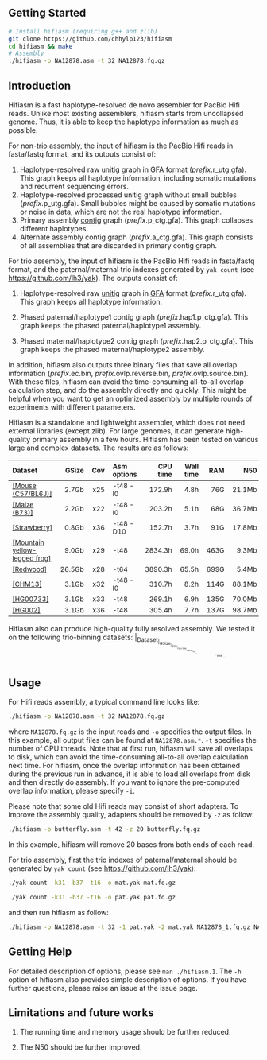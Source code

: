 ## Getting Started

```sh
# Install hifiasm (requiring g++ and zlib)
git clone https://github.com/chhylp123/hifiasm
cd hifiasm && make
# Assembly
./hifiasm -o NA12878.asm -t 32 NA12878.fq.gz
```

## Introduction

Hifiasm is a fast haplotype-resolved de novo assembler for PacBio
Hifi reads. Unlike most existing assemblers, hifiasm starts from uncollapsed
genome. Thus, it is able to keep the haplotype information as much as possible.

For non-trio assembly, the input of hifiasm is the PacBio Hifi reads in fasta/fastq format, and its
outputs consist of: 

1. Haplotype-resolved raw [unitig][unitig] graph in [GFA][gfa] format
   (*prefix*.r\_utg.gfa). This graph keeps all haplotype information, including
   somatic mutations and recurrent sequencing errors.
2. Haplotype-resolved processed unitig graph without small bubbles
   (*prefix*.p\_utg.gfa). Small bubbles might be caused by somatic mutations or noise in data, 
   which are not the real haplotype information.
3. Primary assembly [contig][unitig] graph (*prefix*.p\_ctg.gfa). This graph collapses different
   haplotypes.
4. Alternate assembly contig graph (*prefix*.a\_ctg.gfa). This graph consists of all assemblies that
   are discarded in primary contig graph.

For trio assembly, the input of hifiasm is the PacBio Hifi reads in fasta/fastq format, and the paternal/maternal trio indexes generated by `yak count` (see https://github.com/lh3/yak). The outputs consist of:
1. Haplotype-resolved raw [unitig][unitig] graph in [GFA][gfa] format
   (*prefix*.r\_utg.gfa). This graph keeps all haplotype information. 

2. Phased paternal/haplotype1 contig graph (*prefix*.hap1.p\_ctg.gfa). This graph keeps the phased
   paternal/haplotype1 assembly.

3. Phased maternal/haplotype2 contig graph (*prefix*.hap2.p\_ctg.gfa). This graph keeps the phased
   maternal/haplotype2 assembly.



In addition, hifiasm also outputs three binary files that save all overlap information (*prefix*.ec.bin, *prefix*.ovlp.reverse.bin, *prefix*.ovlp.source.bin). With these files, hifiasm can avoid the time-consuming all-to-all overlap calculation step, and do the assembly
directly and quickly. This might be helpful when you want to get an optimized
assembly by multiple rounds of experiments with different parameters.

Hifiasm is a standalone and lightweight assembler, which does not need external
libraries (except zlib). For large genomes, it can generate high-quality primary
assembly in a few hours. Hifiasm has been tested on various large and complex datasets. 
The results are as follows: 

|<sub>Dataset<sub>|<sub>GSize<sub>|<sub>Cov<sub>|<sub>Asm options<sub>|<sub>CPU time<sub>|<sub>Wall time<sub>|<sub>RAM<sub>|<sub> N50<sub>|
|:---------------|-----:|-----:|:---------------------|-------:|--------:|----:|----------------:|
|<sub>[\[Mouse (C57/BL6J)\]](https://www.ncbi.nlm.nih.gov/sra/?term=SRR11606870)<sub>|<sub>2.7Gb<sub>|<sub>x25<sub>|<sub>-t48 -l0<sub>|<sub>172.9h<sub>|<sub>4.8h<sub>|<sub>76G<sub>|<sub>21.1Mb<sub>|
|<sub>[\[Maize (B73)\]](https://www.ncbi.nlm.nih.gov/sra/?term=SRR11606869)<sub>|<sub>2.2Gb<sub>|<sub>x22<sub>|<sub>-t48 -l0<sub>|<sub>203.2h<sub>|<sub>5.1h<sub>|<sub>68G<sub>|<sub>36.7Mb<sub>|
|<sub>[\[Strawberry\]](https://www.ncbi.nlm.nih.gov/sra/?term=SRR11606867)<sub>|<sub>0.8Gb<sub>|<sub>x36<sub>|<sub>-t48 -D10<sub>|<sub>152.7h<sub>|<sub>3.7h<sub>|<sub>91G<sub>|<sub>17.8Mb<sub>|
|<sub>[\[Mountain yellow-legged frog\]](https://www.ncbi.nlm.nih.gov/sra?term=(SRR11606868)%20OR%20SRR12048570)<sub>|<sub>9.0Gb<sub>|<sub>x29<sub>|<sub>-t48<sub>|<sub>2834.3h<sub>|<sub>69.0h<sub>|<sub>463G<sub>|<sub>9.3Mb<sub>|
|<sub>[\[Redwood\]](https://www.ncbi.nlm.nih.gov/sra/?term=SRP251156)<sub>|<sub>26.5Gb<sub>|<sub>x28<sub>|<sub>-t64<sub>|<sub>3890.3h<sub>|<sub>65.5h<sub>|<sub>699G<sub>|<sub>5.4Mb<sub>|
|<sub>[\[CHM13\]](https://www.ncbi.nlm.nih.gov/sra?term=(((SRR11292120)%20OR%20SRR11292121)%20OR%20SRR11292122)%20OR%20SRR11292123)<sub>|<sub>3.1Gb<sub>|<sub>x32<sub>|<sub>-t48 -l0<sub>|<sub>310.7h<sub>|<sub>8.2h<sub>|<sub>114G<sub>|<sub>88.1Mb<sub>|
|<sub>[\[HG00733\]](https://www.ebi.ac.uk/ena/data/view/ERX3831682)<sub>|<sub>3.1Gb<sub>|<sub>x33<sub>|<sub>-t48<sub>|<sub>269.1h<sub>|<sub>6.9h<sub>|<sub>135G<sub>|<sub>70.0Mb<sub>|
|<sub>[\[HG002\]](https://www.ncbi.nlm.nih.gov/sra?term=(((SRR10382244)%20OR%20SRR10382245)%20OR%20SRR10382248)%20OR%20SRR10382249)<sub>|<sub>3.1Gb<sub>|<sub>x36<sub>|<sub>-t48<sub>|<sub>305.4h<sub>|<sub>7.7h<sub>|<sub>137G<sub>|<sub>98.7Mb<sub>|


Hifiasm also can produce high-quality fully resolved assembly. We tested it on the following trio-binning datasets:
|<sub>Dataset<sub>|<sub>GSize<sub>|<sub>Cov<sub>|<sub>CPU time<sub>|<sub>Wall time<sub>|<sub>RAM<sub>|<sub> N50<sub>|
|:---------------|-----:|-----:|-------:|--------:|----:|----------------:|
|<sub>HG00733: [\[child\]](https://www.ebi.ac.uk/ena/data/view/ERX3831682), [\[father\]](https://www.ebi.ac.uk/ena/data/view/ERR3241754), [\[mother\]](https://www.ebi.ac.uk/ena/data/view/ERR3241755)<sub>|<sub>3.1Gb<sub>|<sub>x36 (child), x30 (parent)<sub>|<sub>305.4h<sub>|<sub>7.7h<sub>|<sub>137G<sub>|<sub>35.1Mb (hap1), 34.9Mb (hap2)<sub>|





## Usage

For Hifi reads assembly, a typical command line looks like:

```sh
./hifiasm -o NA12878.asm -t 32 NA12878.fq.gz
```

where `NA12878.fq.gz` is the input reads and `-o` specifies the output files.
In this example, all output files can be found at `NA12878.asm.*`. `-t` specifies 
the number of CPU threads. Note that at first run, hifiasm will save all overlaps 
to disk, which can avoid the time-consuming all-to-all overlap calculation next time. 
For hifiasm, once the overlap information has been obtained during the previous run 
in advance, it is able to load all overlaps from disk and then directly do assembly. 
If you want to ignore the pre-computed overlap information, please specify `-i`.

Please note that some old Hifi reads may consist of short adapters. To improve
the assembly quality, adapters should be removed by `-z` as follow:

```sh
./hifiasm -o butterfly.asm -t 42 -z 20 butterfly.fq.gz
```

In this example, hifiasm will remove 20 bases from both ends of each read.

For trio assembly, first the trio indexes of paternal/maternal should be generated by 
`yak count` (see https://github.com/lh3/yak):

```sh
./yak count -k31 -b37 -t16 -o mat.yak mat.fq.gz
```
```sh
./yak count -k31 -b37 -t16 -o pat.yak pat.fq.gz
```

and then run hifiasm as follow:

```sh
./hifiasm -o NA12878.asm -t 32 -1 pat.yak -2 mat.yak NA12878_1.fq.gz NA12878_2.fq.gz
```

[unitig]: http://wgs-assembler.sourceforge.net/wiki/index.php/Celera_Assembler_Terminology
[gfa]: https://github.com/pmelsted/GFA-spec/blob/master/GFA-spec.md
[paf]: https://github.com/lh3/miniasm/blob/master/PAF.md

## Getting Help

For detailed description of options, please see `man ./hifiasm.1`.
The `-h` option of hifiasm also provides simple description of options. If you
have further questions, please raise an issue at the issue page.

## Limitations and future works

1. The running time and memory usage should be further reduced.

2. The N50 should be further improved. 
